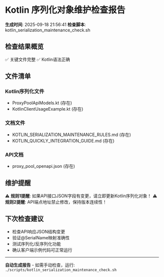 # Kotlin 序列化对象维护检查报告

**生成时间**: 2025-09-18 21:56:41
**检查脚本**: kotlin_serialization_maintenance_check.sh

## 检查结果概览

✅ 关键文件完整
✅ Kotlin语法正确

## 文件清单

### Kotlin序列化文件
- ProxyPoolApiModels.kt (存在)
- KotlinClientUsageExample.kt (存在)

### 文档文件
- KOTLIN_SERIALIZATION_MAINTENANCE_RULES.md (存在)
- KOTLIN_QUICKLY_INTEGRATION_GUIDE.md (存在)

### API文档
- proxy_pool_openapi.json (存在)

## 维护提醒

⚠️ **规则1提醒**: 如果API接口JSON字段有变更，请立即更新Kotlin序列化对象！
⚠️ **规则2提醒**: API端点地址禁止修改，保持版本连续性！

## 下次检查建议

- 检查API响应JSON结构变更
- 验证@SerialName映射准确性
- 测试序列化/反序列化功能
- 确认客户端示例代码可正常运行

---
**自动生成报告** - 如需手动检查，运行: `./scripts/kotlin_serialization_maintenance_check.sh`
